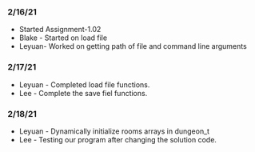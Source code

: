 ### 2/16/21
* Started Assignment-1.02
* Blake - Started on load file
* Leyuan- Worked on getting path of file and command line arguments
### 2/17/21
* Leyuan - Completed load file functions. 
* Lee - Complete the save fiel functions.
### 2/18/21
* Leyuan - Dynamically initialize rooms arrays in dungeon_t
* Lee - Testing our program after changing the solution code.
